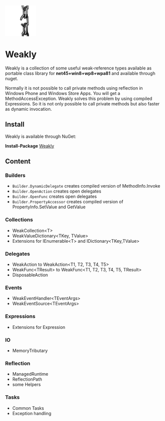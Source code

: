 ![Logo](./build/weakly_icon.png?raw=true)
# Weakly

Weakly is a collection of some useful weak-reference types available as portable class library for **net45+win8+wp8+wpa81** and available through nuget.

Normally it is not possible to call private methods using reflection in Windows Phone and Windows Store Apps. You will get a MethodAccessException.
Weakly solves this problem by using compiled Expressions. So it is not only possible to call private methods but also faster as dynamic invocation.


## Install
Weakly is available through NuGet:

**Install-Package** [Weakly](https://www.nuget.org/packages/Weakly/)

## Content

### Builders
* `Builder.DynamicDelegate` creates compiled version of MethodInfo.Invoke
* `Builder.OpenAction` creates open delegates
* `Builder.OpenFunc` creates open delegates
* `Builder.PropertyAccessor` creates compiled version of PropertyInfo.SetValue and GetValue

### Collections
* WeakCollection&lt;T&gt;
* WeakValueDictionary&lt;TKey, TValue&gt;
* Extensions for IEnumerable&lt;T&gt; and IDictionary&lt;TKey,TValue&gt;

### Delegates
* WeakAction to WeakAction&lt;T1, T2, T3, T4, T5&gt;
* WeakFunc&lt;TResult&gt; to WeakFunc&lt;T1, T2, T3, T4, T5, TResult&gt;
* DisposableAction

### Events
* WeakEventHandler&lt;TEventArgs&gt;
* WeakEventSource&lt;TEventArgs&gt;

### Expressions
* Extensions for Expression

### IO
* MemoryTributary

### Reflection
* ManagedRuntime
* ReflectionPath
* some Helpers

### Tasks
* Common Tasks
* Exception handling
